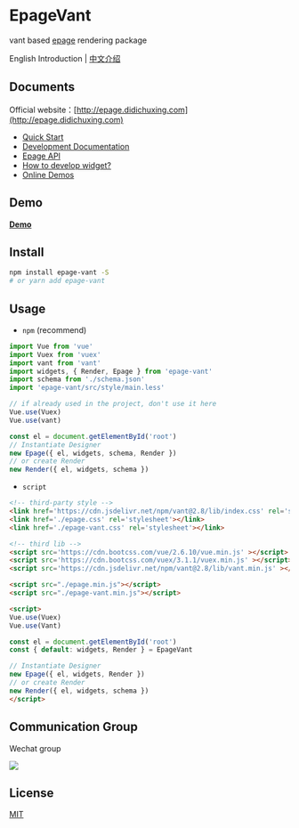 # EpageVant

vant based [epage](https://github.com/didichuxing/epage) rendering package

English Introduction | [中文介绍](./README.md)

## Documents

Official website：[http://epage.didichuxing.com](http://epage.didichuxing.com)

- [Quick Start](http://epage.didichuxing.com/usage/#快速起步)
- [Development Documentation](http://epage.didichuxing.com/developer/)
- [Epage API](http://epage.didichuxing.com/developer/epage.html)
- [How to develop widget?](http://epage.didichuxing.com/developer/widget.html)
- [Online Demos](http://epage.didichuxing.com/examples/)

## Demo

**[Demo](http://epage.didichuxing.com/examples/render.html)**

## Install

```sh
npm install epage-vant -S
# or yarn add epage-vant
```

## Usage

-  `npm` (recommend)

```js
import Vue from 'vue'
import Vuex from 'vuex'
import vant from 'vant'
import widgets, { Render, Epage } from 'epage-vant'
import schema from './schema.json'
import 'epage-vant/src/style/main.less'

// if already used in the project, don't use it here
Vue.use(Vuex)
Vue.use(vant)

const el = document.getElementById('root')
// Instantiate Designer
new Epage({ el, widgets, schema, Render })
// or create Render
new Render({ el, widgets, schema })
```

-  `script`

```html
<!-- third-party style -->
<link href='https://cdn.jsdelivr.net/npm/vant@2.8/lib/index.css' rel='stylesheet'></link>
<link href='./epage.css' rel='stylesheet'></link>
<link href='./epage-vant.css' rel='stylesheet'></link>

<!-- third lib -->
<script src='https://cdn.bootcss.com/vue/2.6.10/vue.min.js' ></script>
<script src='https://cdn.bootcss.com/vuex/3.1.1/vuex.min.js' ></script>
<script src='https://cdn.jsdelivr.net/npm/vant@2.8/lib/vant.min.js' ></script>

<script src="./epage.min.js"></script>
<script src="./epage-vant.min.js"></script>

<script>
Vue.use(Vuex)
Vue.use(Vant)

const el = document.getElementById('root')
const { default: widgets, Render } = EpageVant

// Instantiate Designer
new Epage({ el, widgets, Render })
// or create Render
new Render({ el, widgets, schema })
</script>

```

## Communication Group

Wechat group

![](http://img-hxy021.didistatic.com/static/star/epage-qrcode.jpg)

## License

[MIT](http://opensource.org/licenses/MIT)
